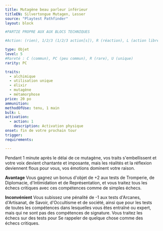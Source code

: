 ```yaml
---
title: Mutagène beau parleur inférieur
titleEN: Silvertongue Mutagen, Lesser
source: "Playtest Pathfinder"
layout: block

#PARTIE PROPRE AUX AUX BLOCS TECHNIQUES

#Action: (rien), 1/2/3 (1/2/3 action[s]), R (réaction), L (action libre)

type: Objet
level: 5
#Rareté : C (commun), PC (peu commun), R (rare), U (unique)
rarity: PC

traits:
  - alchimique
  - utilisation unique
  - élixir
  - mutagène
  - métamorphose
price: 20 po
ammunition:
methodOfUse: tenu, 1 main
bulk: L
activation: 
  - action: 1
    description: Activation physique
onset: fin de votre prochain tour
trigger:
requirements:

---
```


Pendant 1 minute après le délai de ce mutagène, vos traits s'embellissent et votre voix devient chantante et imposante, mais les réalités et la réflexion deviennent flous pour vous, vos émotions dominent votre raison.

**Avantage** Vous gagnez un bonus d'objet de +2 aux tests de Tromperie, de Diplomacie, d'Intimidation et de Représentation, et vous traitez tous les échecs critiques avec ces compétences comme de simples échecs.

**Inconvénient** Vous subissez une pénalité de -1 aux tests d'Arcanes, d'Artisanat, de Savoir, d'Occultisme et de société, ainsi que pour les tests de toutes les compétences dans lesquelles vous êtes entraîné ou expert, mais qui ne sont pas des compétences de signature. Vous traitez les échecs sur des tests pour Se rappeler de quelque chose comme des échecs critiques.